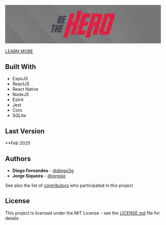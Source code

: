 ![](header.png)

[LEARN MORE](https://jorgesiqueira.com/post/be-the-hero)

## Built With
* ExpoJS
* ReactJS
* React Native
* NodeJS
* Eslint
* Jest
* Cors
* SQLite

## Last Version

**Feb 2020

## Authors
* **Diego Fernandes** - [@diego3g](https://github.com/diego3g)
* **Jorge Siqueira** - [@jorgsiq](https://github.com/jorgsiq)

See also the list of [contributors](https://github.com/jorgsiq/be-the-hero/graphs/contributors) who participated in this project

## License

This project is licensed under the MIT License - see the [LICENSE.md](LICENSE.md) file for details
